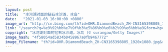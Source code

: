 ```yaml
---
layout: post
title:  "冰河湖对面的钻石冰沙滩，冰岛"
date:   "2021-01-03 16:00:00 +0800"
image_url: "http://cn.bing.com/th?id=OHR.DiamondBeach_ZH-CN3165398805_1920x1080.jpg&rf=LaDigue_1920x1080.jpg&pid=hp"
link: "/search?q=%e9%92%bb%e7%9f%b3%e5%86%b0%e6%b2%99%e6%bb%a9&form=hpcapt&mkt=zh-cn"
copyright: "冰河湖对面的钻石冰沙滩，冰岛 (© surangaw/Getty Images)"
image_hash: "4f58054ad5834b0458967a0fb9467772"
image_filename: "th?id=OHR.DiamondBeach_ZH-CN3165398805_1920x1080.jpg&rf=LaDigue_1920x1080.jpg&pid=hp"
---
```

